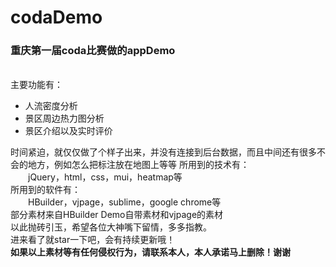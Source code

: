 # codaDemo
<h3>重庆第一届coda比赛做的appDemo</h3>
<br>
主要功能有：<br>
<ul>
  <li>人流密度分析</li>
  <li>景区周边热力图分析</li>
  <li>景区介绍以及实时评价</li>
</ul>
时间紧迫，就仅仅做了个样子出来，并没有连接到后台数据，而且中间还有很多不会的地方，例如怎么把标注放在地图上等等
所用到的技术有：<br>&emsp;&emsp;jQuery，html，css，mui，heatmap等<br>
所用到的软件有：<br>&emsp;&emsp;HBuilder，vjpage，sublime，google chrome等<br>
部分素材来自HBuilder Demo自带素材和vjpage的素材<br>
以此抛砖引玉，希望各位大神嘴下留情，多多指教。
<br>
进来看了就star一下吧，会有持续更新哦！<br>
<strong>如果以上素材等有任何侵权行为，请联系本人，本人承诺马上删除！谢谢</strong>
